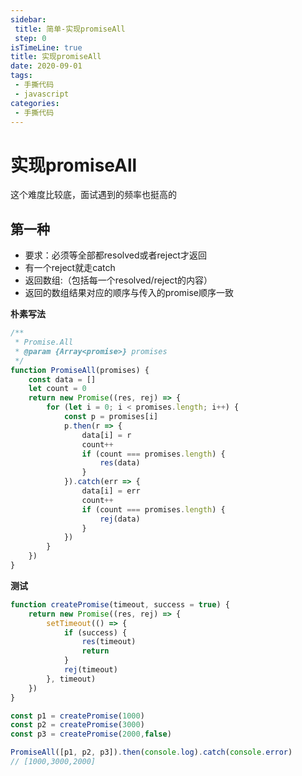 ```yaml
---
sidebar:
 title: 简单-实现promiseAll
 step: 0
isTimeLine: true
title: 实现promiseAll
date: 2020-09-01
tags:
 - 手撕代码
 - javascript
categories:
 - 手撕代码
---
```

# 实现promiseAll

这个难度比较底，面试遇到的频率也挺高的
## 第一种
* 要求：必须等全部都resolved或者reject才返回
* 有一个reject就走catch
* 返回数组:（包括每一个resolved/reject的内容）
* 返回的数组结果对应的顺序与传入的promise顺序一致

**朴素写法**
```js
/**
 * Promise.All
 * @param {Array<promise>} promises 
 */
function PromiseAll(promises) {
    const data = []
    let count = 0
    return new Promise((res, rej) => {
        for (let i = 0; i < promises.length; i++) {
            const p = promises[i]
            p.then(r => {
                data[i] = r
                count++
                if (count === promises.length) {
                    res(data)
                }
            }).catch(err => {
                data[i] = err
                count++
                if (count === promises.length) {
                    rej(data)
                }
            })
        }
    })
}
```

**测试**
```js
function createPromise(timeout, success = true) {
    return new Promise((res, rej) => {
        setTimeout(() => {
            if (success) {
                res(timeout)
                return
            }
            rej(timeout)
        }, timeout)
    })
}

const p1 = createPromise(1000)
const p2 = createPromise(3000)
const p3 = createPromise(2000,false)

PromiseAll([p1, p2, p3]).then(console.log).catch(console.error)
// [1000,3000,2000]
```

